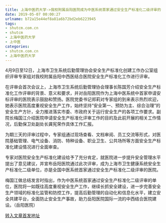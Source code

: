 ```yaml
---
title: 上海中医药大学->我校附属岳阳医院成为中医系统首家通过安全生产标准化二级评审的医院 | shutcm.com.cn
date: 2019-05-07 00:00:27
urlname: b72a15e44ef8a81a6b72bd2eb6223945
tags: 
- shutcm.com.cn
- shutcm
- 上海中医药大学
- 上中医
categories:
- shutcm.com.cn
- 上海中医药大学
---
```


4月9日至12日，上海市卫生系统后勤管理协会安全生产标准化创建工作办公室组织评审专家组对我校附属岳阳中西医结合医院安全生产标准化工作进行评审。

在评审会首次会议上，上海市卫生系统后勤管理协会理事长陈国芳介绍安全生产标准化工作评审的背景、意义和要求，并对岳阳医院作为上海中医系统中首家申请安标评审的医院表示鼓励和赞扬。医院党委书记郑莉对专家组的到来表示热烈欢迎，她表示医院高度重视安全生产工作，始终坚持“安全第一、预防为主、综合治理”的安全生产方针，全力推进落实市委、市政府关于运行安全生产的各项工作要求。副院长梅国江介绍医院申请安全生产标准化评审工作的目的及此前开展的相关工作情况，后勤保卫处副处长龚宪荣作具体工作汇报。

为期三天的评审过程中，专家组通过现场查看、文档审阅、员工交流等形式，对医院基础管理、电气设备、消防、特种设备、职业卫生、公共场所等方面安全生产标准化建设情况进行全面审查。

专家对医院安全生产标准化建设给予了充分肯定，就医院进一步提升安全管理水平提出了意见建议，并宣布岳阳医院通过此次评审，成为上海市卫生健康系统安全生产标准化二级单位，亦是全国中医系统首家通过安全生产标准化二级评审的医院。

梅国江做总结发言时指出，作为中医系统首家通过安全生产标准化二级评审的单位，医院将一如既往高度重视安全生产工作，继续长抓安全建设，进一步完善安全生产领域的标准化监管和防控工作，提高后勤管理的自动化和信息化水平，建立安全共建平台，全面防止安全生产事故，助力岳阳医院国际一流的中西结合医院建设。（岳阳医院）

[转入文章首发地址](http://www.shutcm.edu.cn/2019/0419/c973a102932/page.htm)